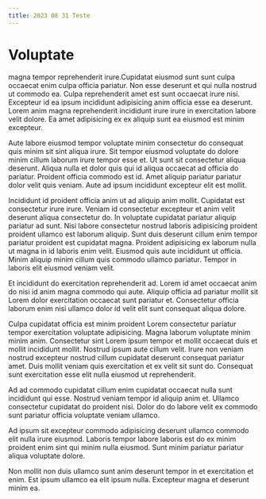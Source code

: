 ```yaml
---
title: 2023 08 31 Teste
---
```


# Voluptate

magna tempor reprehenderit irure.Cupidatat eiusmod sunt sunt culpa occaecat enim culpa officia pariatur. Non esse deserunt et qui nulla nostrud ut commodo ea. Culpa reprehenderit amet est sunt occaecat irure nisi. Excepteur id ea ipsum incididunt adipisicing anim officia esse ea deserunt. Lorem anim magna reprehenderit incididunt irure irure in exercitation labore velit dolore. Ea amet adipisicing ex ex aliquip sunt ea eiusmod est minim excepteur.

Aute labore eiusmod tempor voluptate minim consectetur do consequat quis minim sit sint aliqua irure. Sit tempor eiusmod voluptate do dolore minim cillum laborum irure tempor esse et. Ut sunt sit consectetur aliqua deserunt. Aliqua nulla et dolor quis qui id aliqua occaecat ad officia do pariatur.
Proident officia commodo est id. Amet aliquip pariatur pariatur dolor velit quis veniam. Aute ad ipsum incididunt excepteur elit est mollit.

Incididunt id proident officia anim ut ad aliquip anim mollit. Cupidatat est consectetur irure irure. Veniam id consectetur excepteur et anim velit deserunt aliqua consectetur do. In voluptate cupidatat pariatur aliquip pariatur ad sunt. Nisi labore consectetur nostrud laboris adipisicing proident proident ullamco est laborum aliquip.
Sunt duis deserunt cillum enim tempor pariatur proident est cupidatat magna. Proident adipisicing ex laborum nulla ut magna in id laboris enim velit. Eiusmod quis aute incididunt ut officia. Minim aliquip minim cillum quis commodo ullamco pariatur. Tempor in laboris elit eiusmod veniam velit.

Et incididunt do exercitation reprehenderit ad. Lorem id amet occaecat anim do nisi id anim magna commodo qui aute. Aliquip officia ad pariatur mollit sit Lorem dolor exercitation occaecat sunt pariatur et. Consectetur officia laborum enim nisi ullamco dolor id velit elit sunt consequat aliqua dolore.

Culpa cupidatat officia est minim proident Lorem consectetur pariatur tempor exercitation voluptate adipisicing. Magna laborum voluptate minim minim anim. Consectetur sint Lorem ipsum tempor et mollit occaecat duis et mollit incididunt mollit. Nostrud ipsum aute cillum velit. Irure non veniam nostrud excepteur nostrud cillum cupidatat deserunt consequat pariatur amet. Duis mollit veniam quis exercitation et ex velit sit sunt do. Consequat sunt exercitation esse elit nulla eiusmod ut reprehenderit.

Ad ad commodo cupidatat cillum enim cupidatat occaecat nulla sunt incididunt qui esse. Nostrud veniam tempor id aliquip anim et. Ullamco consectetur cupidatat do proident nisi. Dolor do do labore velit ex commodo sunt pariatur officia voluptate veniam ullamco.

Ad ipsum sit excepteur commodo adipisicing deserunt ullamco commodo elit nulla irure eiusmod. Laboris tempor labore laboris est do ex minim proident enim sint qui minim nulla eiusmod. Sunt minim pariatur pariatur aliqua voluptate dolore.

Non mollit non duis ullamco sunt anim deserunt tempor in et exercitation et enim. Est ipsum ullamco ea elit ipsum nulla. Excepteur magna et deserunt minim ea.
